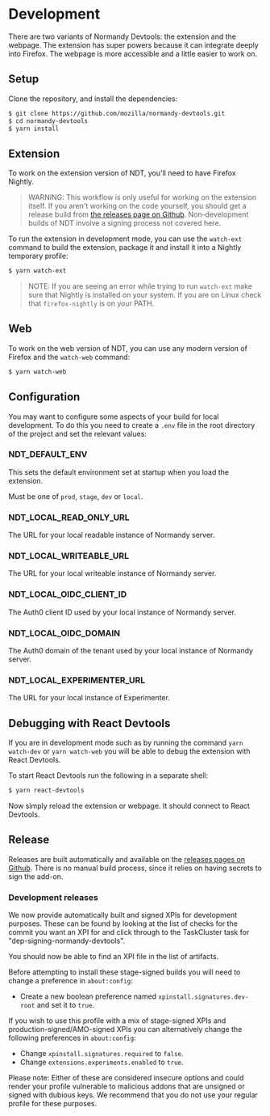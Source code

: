 # Development

There are two variants of Normandy Devtools: the extension and the webpage. The
extension has super powers because it can integrate deeply into Firefox. The
webpage is more accessible and a little easier to work on.

## Setup

Clone the repository, and install the dependencies:

```sh
$ git clone https://github.com/mozilla/normandy-devtools.git
$ cd normandy-devtools
$ yarn install
```

## Extension

To work on the extension version of NDT, you'll need to have Firefox Nightly.

> WARNING: This workflow is only useful for working on the extension itself. If
> you aren't working on the code yourself, you should get a release build from
> [the releases page on Github][releases]. Non-development builds of NDT involve
> a signing process not covered here.

To run the extension in development mode, you can use the `watch-ext` command to
build the extension, package it and install it into a Nightly temporary profile:

```sh
$ yarn watch-ext
```

> NOTE: If you are seeing an error while trying to run `watch-ext` make sure
> that Nightly is installed on your system. If you are on Linux check that
> `firefox-nightly` is on your PATH.

## Web

To work on the web version of NDT, you can use any modern version of Firefox and the `watch-web` command:

```sh
$ yarn watch-web
```

## Configuration

You may want to configure some aspects of your build for local development.
To do this you need to create a `.env` file in the root directory of the 
project and set the relevant values:

### NDT_DEFAULT_ENV

This sets the default environment set at startup when you load the 
extension.

Must be one of `prod`, `stage`, `dev` or `local`. 

### NDT_LOCAL_READ_ONLY_URL

The URL for your local readable instance of Normandy server.

### NDT_LOCAL_WRITEABLE_URL

The URL for your local writeable instance of Normandy server.

### NDT_LOCAL_OIDC_CLIENT_ID

The Auth0 client ID used by your local instance of Normandy server.

### NDT_LOCAL_OIDC_DOMAIN

The Auth0 domain of the tenant used by your local instance of Normandy 
server.

### NDT_LOCAL_EXPERIMENTER_URL

The URL for your local instance of Experimenter.

## Debugging with React Devtools

If you are in development mode such as by running the command `yarn
watch-dev` or `yarn watch-web` you will be able to debug the extension with
React Devtools.

To start React Devtools run the following in a separate shell:

```sh
$ yarn react-devtools
```

Now simply reload the extension or webpage. It should connect to React Devtools.

## Release

Releases are built automatically and available on the
[releases pages on Github][releases]. There is no manual build process, since it
relies on having secrets to sign the add-on.

[releases]: https://github.com/mozilla-extensions/normandy-devtools/releases

### Development releases

We now provide automatically built and signed XPIs for development purposes. These can
be found by looking at the list of checks for the commit you want an XPI for and
click through to the TaskCluster task for "dep-signing-normandy-devtools".

You should now be able to find an XPI file in the list of artifacts.

Before attempting to install these stage-signed builds you will need to change a
preference in `about:config`:

- Create a new boolean preference named `xpinstall.signatures.dev-root` and set it to
  `true`.

If you wish to use this profile with a mix of stage-signed XPIs and 
production-signed/AMO-signed XPIs you can alternatively change the following
preferences in `about:config`:

- Change `xpinstall.signatures.required` to `false`.
- Change `extensions.experiments.enabled` to `true`.

Please note: Either of these are considered insecure options and could render your
profile vulnerable to malicious addons that are unsigned or signed with dubious keys.
We recommend that you do not use your regular profile for these purposes.

